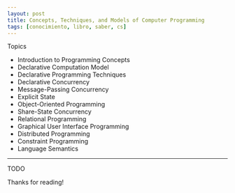 ```yaml
---
layout: post
title: Concepts, Techniques, and Models of Computer Programming
tags: [conocimiento, libro, saber, cs]
---
```


<!--Resumen-->

Topics 

- Introduction to Programming Concepts
- Declarative Computation Model
- Declarative Programming Techniques
- Declarative Concurrency
- Message-Passing Concurrency
- Explicit State
- Object-Oriented Programming
- Share-State Concurrency
- Relational Programming
- Graphical User Interface Programming
- Distributed Programming
- Constraint Programming
- Language Semantics
---

<!--more-->
TODO
  
Thanks for reading!